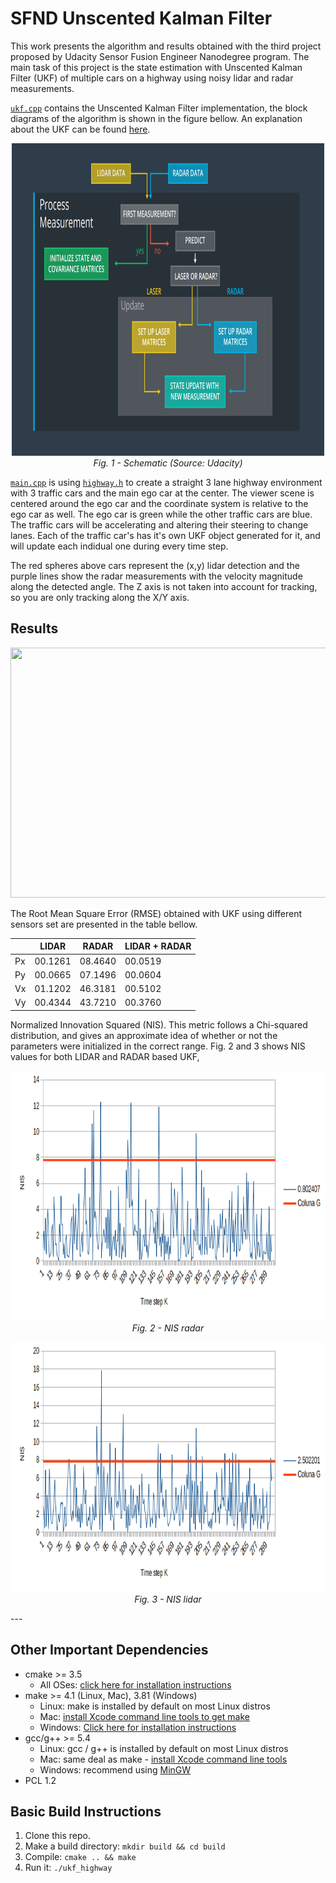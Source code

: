 # SFND Unscented Kalman Filter

This work presents the algorithm and results obtained with the third project proposed by Udacity Sensor Fusion Engineer Nanodegree program. The main task of this project is the state estimation with Unscented Kalman Filter (UKF) of multiple cars on a highway using noisy lidar and radar measurements.

[`ukf.cpp`](src/ukf.cpp) contains the Unscented Kalman Filter implementation, the block diagrams of the algorithm is shown in the figure bellow. An explanation about the UKF can be found [here](https://www.seas.harvard.edu/courses/cs281/papers/unscented.pdf).

<p align="center">
  <img src="media/algorithm.png" width="500" height="500" />
  <em><br>Fig. 1 - Schematic (Source: Udacity)</em>
</p>

[`main.cpp`](src/main.cpp) is using [`highway.h`](src/highway.h) to create a straight 3 lane highway environment with 3 traffic cars and the main ego car at the center. 
The viewer scene is centered around the ego car and the coordinate system is relative to the ego car as well. The ego car is green while the 
other traffic cars are blue. The traffic cars will be accelerating and altering their steering to change lanes. Each of the traffic car's has
it's own UKF object generated for it, and will update each indidual one during every time step. 

The red spheres above cars represent the (x,y) lidar detection and the purple lines show the radar measurements with the velocity magnitude along the detected angle. The Z axis is not taken into account for tracking, so you are only tracking along the X/Y axis.

## Results

<p align="center">
  <img src="media/simulation.gif" width="700" height="400" />
</p>

The Root Mean Square Error (RMSE) obtained with UKF using different sensors set are presented in the table bellow.

|     |  LIDAR | RADAR | LIDAR + RADAR |
| --- | ------ | ----- | ------------- |
|  Px | 00.1261 | 08.4640 | 00.0519 |
|  Py | 00.0665 | 07.1496 | 00.0604 |
|  Vx | 01.1202 | 46.3181 | 00.5102 |
|  Vy | 00.4344 | 43.7210 | 00.3760 |


Normalized Innovation Squared (NIS). This metric follows a Chi-squared distribution, and gives an approximate idea of whether or not the parameters were initialized in the correct range. Fig. 2 and 3 shows NIS values for both LIDAR and RADAR based UKF, 

<p align="center">
  <img src="media/NIS-lidar.png" width="700" height="400" />
  <em><br>Fig. 2 - NIS radar</em>
</p>

<p align="center">
  <img src="media/NIS-radar.png" width="700" height="400" />
  <em><br>Fig. 3 - NIS lidar</em>
</p>
---

## Other Important Dependencies
* cmake >= 3.5
  * All OSes: [click here for installation instructions](https://cmake.org/install/)
* make >= 4.1 (Linux, Mac), 3.81 (Windows)
  * Linux: make is installed by default on most Linux distros
  * Mac: [install Xcode command line tools to get make](https://developer.apple.com/xcode/features/)
  * Windows: [Click here for installation instructions](http://gnuwin32.sourceforge.net/packages/make.htm)
* gcc/g++ >= 5.4
  * Linux: gcc / g++ is installed by default on most Linux distros
  * Mac: same deal as make - [install Xcode command line tools](https://developer.apple.com/xcode/features/)
  * Windows: recommend using [MinGW](http://www.mingw.org/)
 * PCL 1.2

## Basic Build Instructions

1. Clone this repo.
2. Make a build directory: `mkdir build && cd build`
3. Compile: `cmake .. && make`
4. Run it: `./ukf_highway`
